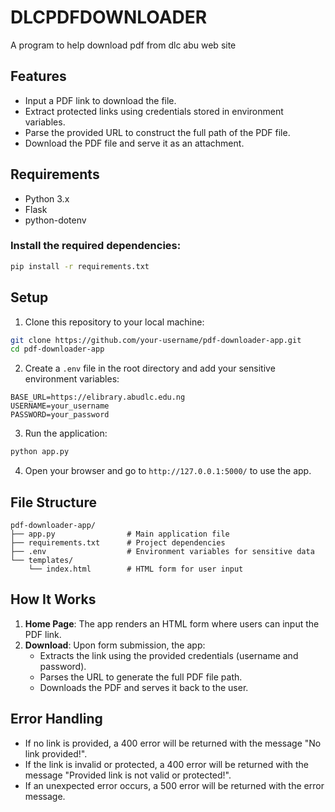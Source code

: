 # DLCPDFDOWNLOADER
A program to help download pdf from dlc abu web site
## Features
- Input a PDF link to download the file.
- Extract protected links using credentials stored in environment variables.
- Parse the provided URL to construct the full path of the PDF file.
- Download the PDF file and serve it as an attachment.
## Requirements
- Python 3.x
- Flask
- python-dotenv
### Install the required dependencies:
```bash
pip install -r requirements.txt
```
## Setup

1. Clone this repository to your local machine:
```bash
git clone https://github.com/your-username/pdf-downloader-app.git
cd pdf-downloader-app
```
2. Create a `.env` file in the root directory and add your sensitive environment variables:
```
BASE_URL=https://elibrary.abudlc.edu.ng
USERNAME=your_username
PASSWORD=your_password
```
3. Run the application:

```bash
python app.py
```
4. Open your browser and go to `http://127.0.0.1:5000/` to use the app.
## File Structure
```
pdf-downloader-app/
├── app.py                # Main application file
├── requirements.txt      # Project dependencies
├── .env                  # Environment variables for sensitive data
└── templates/
    └── index.html        # HTML form for user input
```
## How It Works
1. **Home Page**: The app renders an HTML form where users can input the PDF link.
2. **Download**: Upon form submission, the app:
   - Extracts the link using the provided credentials (username and password).
   - Parses the URL to generate the full PDF file path.
   - Downloads the PDF and serves it back to the user.
## Error Handling
- If no link is provided, a 400 error will be returned with the message "No link provided!".
- If the link is invalid or protected, a 400 error will be returned with the message "Provided link is not valid or protected!".
- If an unexpected error occurs, a 500 error will be returned with the error message.
